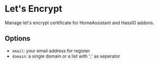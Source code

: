 # Let's Encrypt
Manage let's encrypt certificate for HomeAssistant and HassIO addons.

## Options

- `email`: your email address for register
- `domain`: a single domain or a list with ';' as seperator

